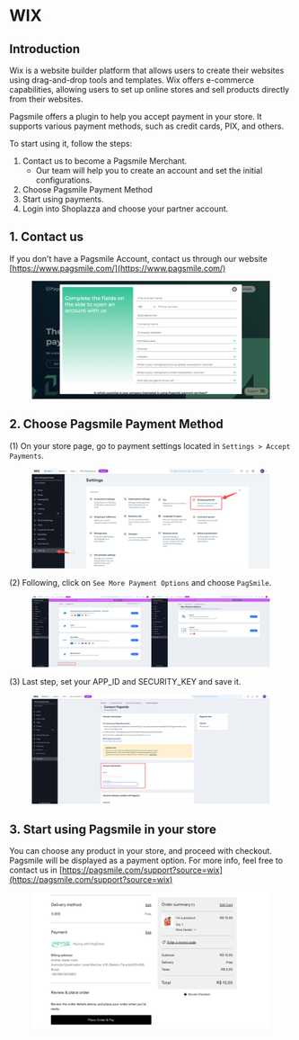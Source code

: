 # WIX

## Introduction

Wix is a website builder platform that allows users to create their websites using drag-and-drop tools and templates. Wix offers e-commerce capabilities, allowing users to set up online stores and sell products directly from their websites.&#x20;

Pagsmile offers a plugin to help you accept payment in your store. It supports various payment methods, such as credit cards, PIX, and others.

To start using it, follow the steps:

1. Contact us to become a Pagsmile Merchant.
   * Our team will help you to create an account and set the initial configurations.
2. Choose Pagsmile Payment Method
3. Start using payments.
4. Login into Shoplazza and choose your partner account.

## 1. Contact us

If you don't have a Pagsmile Account, contact us through our website [https://www.pagsmile.com/](https://www.pagsmile.com/)

<figure><img src="../.gitbook/assets/image (25).png" alt=""><figcaption></figcaption></figure>

## 2. Choose Pagsmile Payment Method

(1) On your store page, go to payment settings located in `Settings > Accept Payments`.

<figure><img src="../.gitbook/assets/image (26).png" alt=""><figcaption></figcaption></figure>

(2) Following, click on `See More Payment Options` and choose `PagSmile`.

<figure><img src="../.gitbook/assets/image (27).png" alt=""><figcaption></figcaption></figure>

(3) Last step, set your APP\_ID and SECURITY\_KEY and save it.

<figure><img src="../.gitbook/assets/image (28).png" alt=""><figcaption></figcaption></figure>

## 3. Start using Pagsmile in your store

You can choose any product in your store, and proceed with checkout. Pagsmile will be displayed as a payment option. For more info, feel free to contact us in [https://pagsmile.com/support?source=wix](https://pagsmile.com/support?source=wix)

<figure><img src="../.gitbook/assets/image (29).png" alt=""><figcaption></figcaption></figure>





